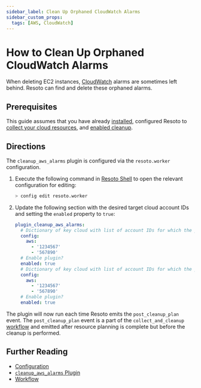```yaml
---
sidebar_label: Clean Up Orphaned CloudWatch Alarms
sidebar_custom_props:
  tags: [AWS, CloudWatch]
---
```


# How to Clean Up Orphaned CloudWatch Alarms

When deleting EC2 instances, [CloudWatch](https://aws.amazon.com/cloudwatch) alarms are sometimes left behind. Resoto can find and delete these orphaned alarms.

## Prerequisites

This guide assumes that you have already [installed](../../getting-started/install-resoto/index.md), configured Resoto to [collect your cloud resources](../../getting-started/configure-cloud-provider-access/index.md), and [enabled cleanup](../../getting-started/clean-resources.md).

## Directions

The `cleanup_aws_alarms` plugin is configured via the `resoto.worker` configuration.

1. Execute the following command in [Resoto Shell](../../concepts/components/shell.md) to open the relevant configuration for editing:

   ```bash
   > config edit resoto.worker
   ```

2. Update the following section with the desired target cloud account IDs and setting the `enabled` property to `true`:

   ```yaml title="cleanup_aws_alarms plugin configuration"
   plugin_cleanup_aws_alarms:
     # Dictionary of key cloud with list of account IDs for which the plugin should be active as value
     config:
       aws:
         - '1234567'
         - '567890'
     # Enable plugin?
     enabled: true
     # Dictionary of key cloud with list of account IDs for which the plugin should be active as value
     config:
       aws:
         - '1234567'
         - '567890'
     # Enable plugin?
     enabled: true
   ```

The plugin will now run each time Resoto emits the `post_cleanup_plan` event. The `post_cleanup_plan` event is a part of the `collect_and_cleanup` [workflow](../../concepts/automation/workflow.md) and emitted after resource planning is complete but before the cleanup is performed.

## Further Reading

- [Configuration](../../reference/configuration/index.md)
- [`cleanup_aws_alarms` Plugin](../../concepts/components/plugins/cleanup_aws_alarms.md)
- [Workflow](../../concepts/automation/job.md)
